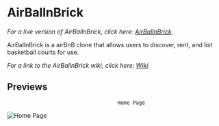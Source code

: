 # AirBallnBrick

_For a live version of AirBallnBrick, click here: [AirBallnBrick](https://airball-n-brick.herokuapp.com/)._

AirBallnBrick is a airBnB clone that allows users to discover, rent, and list basketball courts for use.

_For a link to the AirBallnBrick wiki, click here: [Wiki](https://github.com/KimJonathan426/AirBall-n-Brick/wiki)._

## Previews
                                        Home Page
![Home Page](https://user-images.githubusercontent.com/100963461/177250785-1d8e7a41-ea4d-424f-a2a6-2a814ae50d19.PNG)
